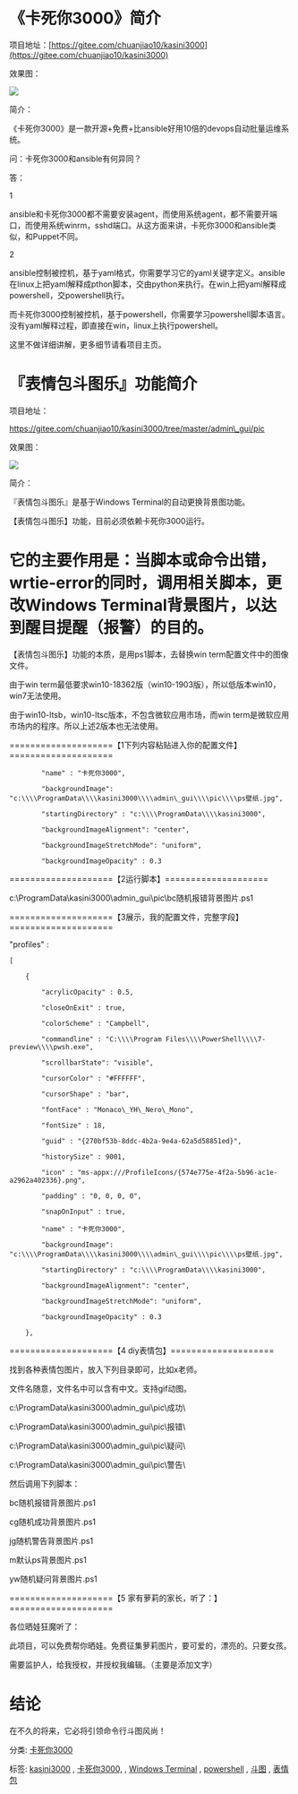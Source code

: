 ﻿# 《卡死你3000》简介

项目地址：[https://gitee.com/chuanjiao10/kasini3000](https://gitee.com/chuanjiao10/kasini3000)

效果图：

![](https://img2018.cnblogs.com/common/456691/202002/456691-20200226162238525-130090533.jpg)

简介：

《卡死你3000》是一款开源+免费+比ansible好用10倍的devops自动批量运维系统。

问：卡死你3000和ansible有何异同？

答：

1

ansible和卡死你3000都不需要安装agent，而使用系统agent，都不需要开端口，而使用系统winrm，sshd端口。从这方面来讲，卡死你3000和ansible类似，和Puppet不同。

2

ansible控制被控机，基于yaml格式，你需要学习它的yaml关键字定义。ansible在linux上把yaml解释成pthon脚本，交由python来执行。在win上把yaml解释成powershell，交powershell执行。

而卡死你3000控制被控机，基于powershell，你需要学习powershell脚本语言。没有yaml解释过程，即直接在win，linux上执行powershell。

这里不做详细讲解，更多细节请看项目主页。

# 『表情包斗图乐』功能简介

项目地址：

https://gitee.com/chuanjiao10/kasini3000/tree/master/admin\_gui/pic

效果图：

![](https://img2018.cnblogs.com/common/456691/202002/456691-20200226162516708-1507446764.gif)

简介：

『表情包斗图乐』是基于Windows Terminal的自动更换背景图功能。

【表情包斗图乐】功能，目前必须依赖卡死你3000运行。

# 它的主要作用是：当脚本或命令出错，wrtie-error的同时，调用相关脚本，更改Windows Terminal背景图片，以达到醒目提醒（报警）的目的。

【表情包斗图乐】功能的本质，是用ps1脚本，去替换win term配置文件中的图像文件。

由于win term最低要求win10-18362版（win10-1903版），所以低版本win10，win7无法使用。

由于win10-ltsb，win10-ltsc版本，不包含微软应用市场，而win term是微软应用市场内的程序。所以上述2版本也无法使用。

====================【1下列内容粘贴进入你的配置文件】====================

```
        "name" : "卡死你3000",

        "backgroundImage": "c:\\\\ProgramData\\\\kasini3000\\\\admin\_gui\\\\pic\\\\ps壁纸.jpg",

        "startingDirectory" : "c:\\\\ProgramData\\\\kasini3000",

        "backgroundImageAlignment": "center",

        "backgroundImageStretchMode": "uniform",

        "backgroundImageOpacity" : 0.3
```

====================【2运行脚本】====================

c:\\ProgramData\\kasini3000\\admin\_gui\\pic\\bc随机报错背景图片.ps1

====================【3展示，我的配置文件，完整字段】====================

"profiles" :

```
[

    {

        "acrylicOpacity" : 0.5,

        "closeOnExit" : true,

        "colorScheme" : "Campbell",

        "commandline" : "C:\\\\Program Files\\\\PowerShell\\\\7-preview\\\\pwsh.exe",

        "scrollbarState": "visible",

        "cursorColor" : "#FFFFFF",

        "cursorShape" : "bar",

        "fontFace" : "Monaco\_YH\_Nero\_Mono",

        "fontSize" : 18,

        "guid" : "{270bf53b-8ddc-4b2a-9e4a-62a5d58851ed}",

        "historySize" : 9001,

        "icon" : "ms-appx:///ProfileIcons/{574e775e-4f2a-5b96-ac1e-a2962a402336}.png",

        "padding" : "0, 0, 0, 0",

        "snapOnInput" : true,

        "name" : "卡死你3000",

        "backgroundImage": "c:\\\\ProgramData\\\\kasini3000\\\\admin\_gui\\\\pic\\\\ps壁纸.jpg",

        "startingDirectory" : "c:\\\\ProgramData\\\\kasini3000",

        "backgroundImageAlignment": "center",

        "backgroundImageStretchMode": "uniform",

        "backgroundImageOpacity" : 0.3

    },
```

====================【4 diy表情包】====================

找到各种表情包图片，放入下列目录即可，比如x老师。

文件名随意，文件名中可以含有中文。支持gif动图。

c:\\ProgramData\\kasini3000\\admin\_gui\\pic\\成功\\

c:\\ProgramData\\kasini3000\\admin\_gui\\pic\\报错\\

c:\\ProgramData\\kasini3000\\admin\_gui\\pic\\疑问\\

c:\\ProgramData\\kasini3000\\admin\_gui\\pic\\警告\\

然后调用下列脚本：

bc随机报错背景图片.ps1

cg随机成功背景图片.ps1

jg随机警告背景图片.ps1

m默认ps背景图片.ps1

yw随机疑问背景图片.ps1

====================【5 家有萝莉的家长，听了：】====================

各位晒娃狂魔听了：

此项目，可以免费帮你晒娃。免费征集萝莉图片，要可爱的，漂亮的。只要女孩。

需要监护人，给我授权，并授权我编辑。（主要是添加文字）

# 结论

在不久的将来，它必将引领命令行斗图风尚！

分类: [卡死你3000](https://www.cnblogs.com/piapia/category/1655558.html)

标签: [kasini3000](https://www.cnblogs.com/piapia/tag/kasini3000/) , [卡死你3000,](https://www.cnblogs.com/piapia/tag/%E5%8D%A1%E6%AD%BB%E4%BD%A03000%2C/) , [Windows Terminal](https://www.cnblogs.com/piapia/tag/Windows%20Terminal/) , [powershell](https://www.cnblogs.com/piapia/tag/powershell/) , [斗图](https://www.cnblogs.com/piapia/tag/%E6%96%97%E5%9B%BE/) , [表情包](https://www.cnblogs.com/piapia/tag/%E8%A1%A8%E6%83%85%E5%8C%85/)
